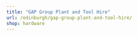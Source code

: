 ```yaml
---
title: "GAP Group Plant and Tool Hire"
url: /edinburgh/gap-group-plant-and-tool-hire/
shop: hardware
---
```

